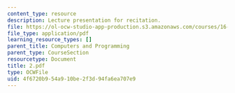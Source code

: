 ```yaml
---
content_type: resource
description: Lecture presentation for recitation.
file: https://ol-ocw-studio-app-production.s3.amazonaws.com/courses/16-01-unified-engineering-i-ii-iii-iv-fall-2005-spring-2006/4f6720b954a910be2f3d94fa6ea707e9_2.pdf
file_type: application/pdf
learning_resource_types: []
parent_title: Computers and Programming
parent_type: CourseSection
resourcetype: Document
title: 2.pdf
type: OCWFile
uid: 4f6720b9-54a9-10be-2f3d-94fa6ea707e9
---
```

